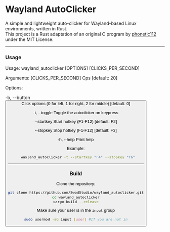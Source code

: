 # Wayland AutoClicker

A simple and lightweight auto-clicker for Wayland-based Linux environments, written in Rust.  
This project is a Rust adaptation of an original C program by [phonetic112](https://github.com/phonetic112/wl-clicker) under the MIT License.

---

### Usage
Usage: wayland_autoclicker [OPTIONS] [CLICKS_PER_SECOND]

Arguments:
  [CLICKS_PER_SECOND]  Cps [default: 20]

Options:

  -b, --button <BUTTON>      Click options (0 for left, 1 for right, 2 for middle) [default: 0]

  -t, --toggle               Toggle the autoclicker on keypress

  --startkey <STARTKEY>  Start hotkey (F1-F12) [default: F2]

  --stopkey <STOPKEY>    Stop hotkey (F1-F12) [default: F3]

  -h, --help                 Print help

Example:
```bash
  wayland_autoclicker -t --startkey "F4" --stopkey "F6"
```
---

### Build

Clone the repository:

```bash
git clone https://github.com/SwodStudio/wayland_autoclicker.git
cd wayland_autoclicker
cargo build --release
```

Make sure your user is in the `input` group
```bash
sudo usermod -aG input [user] #If you are not in
```
